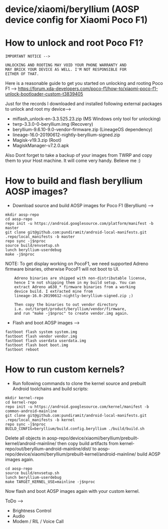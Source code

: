 # device/xiaomi/beryllium (AOSP device config for Xiaomi Poco F1)

# How to unlock and root Poco F1?
```
IMPORTANT NOTICE -->

UNLOCKING AND ROOTING MAY VOID YOUR PHONE WARRANTY AND
MAY BRICK YOUR DEVICE AS WELL. I'M NOT RESPONSIBLE FOR
EITHER OF THAT.
```

Here is a reasonable guide to get you started on
unlocking and rooting Poco F1 -->
https://forum.xda-developers.com/poco-f1/how-to/xiaomi-poco-f1-unlock-bootloader-custom-t3839405

Just for the records I downloaded and installed following
external packages to unlock and root my device-->
* miflash_unlock-en-3.3.525.23.zip (MS Windows only tool for unlocking)
* twrp-3.3.0-0-beryllium.img (Recovery)
* beryllium-9.6.10-9.0-vendor-firmware.zip (LineageOS dependency)
* lineage-16.0-20190612-nightly-beryllium-signed.zip
* Magisk-v19.3.zip (Root)
* MagiskManager-v7.2.0.apk

Also Dont forget to take a backup of your images from
TWRP and copy them to your Host machine. It will come
very handy. Believe me :)

# How to build and flash beryllium AOSP images?

* Download source and build AOSP images for Poco F1 (Beryllium) -->

```
mkdir aosp-repo
cd aosp-repo
repo init -u https://android.googlesource.com/platform/manifest -b master
git clone git@github.com:pundiramit/android-local-manifests.git .repo/local_manifests -b master
repo sync -j$nproc
source build/envsetup.sh
lunch beryllium-userdebug
make -j$nproc
```

  NOTE: To get display working on PocoF1, we need supported Adreno
        firmware binaries, otherwise PocoF1 will not boot to UI.

        Adreno binaries are shipped with non-distributable license,
        hence I'm not shipping them in my build setup. You can
        extract Adreno a630_* firmware binaries from a working
        device build. I extracted mine from
        lineage-16.0-20190612-nightly-beryllium-signed.zip ;)

        Then copy the binaries to out vendor directory
        i.e. out/target/product/beryllium/vendor/firmware,
        and run "make -j$nproc" to create vendor.img again.

* Flash and boot AOSP images -->

```
fastboot flash system system.img
fastboot flash vendor vendor.img
fastboot flash userdata userdata.img
fastboot flash boot boot.img
fastboot reboot
```

# How to run custom kernels?

* Run following commands to clone the kernel source and
  prebuilt Android toolchains and build scripts:

```
mkdir kernel-repo
cd kernel-repo
repo init -u https://android.googlesource.com/kernel/manifest -b common-android-mainline
git clone git@github.com:pundiramit/android-local-manifests.git .repo/local_manifests -b kernel
repo sync -j$nproc
BUILD_CONFIG=beryllium/build.config.beryllium ./build/build.sh
```

Delete all objects in aosp-repo/device/xiaomi/beryllium/prebuilt-kernel/android-mainline/
then copy build artifacts from kernel-repo/out/beryllium-android-mainline/dist/ to
aosp-repo/device/xiaomi/beryllium/prebuilt-kernel/android-mainline/ build
AOSP images again.

```
cd aosp-repo
source build/envsetup.sh
lunch beryllium-userdebug
make TARGET_KERNEL_USE=mainline -j$nproc
```

Now flash and boot AOSP images again with your custom kernel.

ToDo -->
* Brightness Control
* Audio
* Modem / RIL / Voice Call
